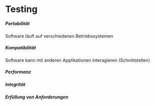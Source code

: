 # Testing

##### Portabilität
Software läuft auf verschiedenen Betriebssystemen
##### Kompatibilität
Software kann mit anderen Applikationen interagieren (Schnittstellen)
##### Performanz
##### Integrität
##### Erfüllung von Anforderungen
